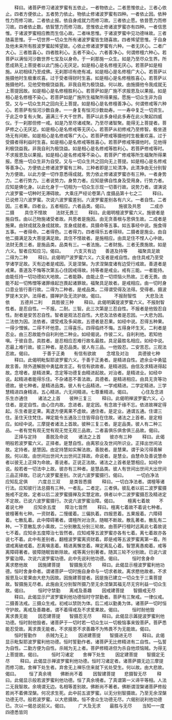 <!-- { "loadSidebar": true } -->
　　释曰。诸菩萨修习诸波罗蜜有五依止。一者物依止。二者思惟依止。三者心依止。四者方便依止。五者势力依止。物依止修诸波罗蜜有四种。一者依止因。依种性力而修习故。二者依止报。依自身成就力而修习故。三者依止愿。依昔愿力而修习故。四者依止数。依智慧力而修习故。思惟依止修诸波罗蜜亦有四种。一者信思惟。于诸波罗蜜相应教而生信心故。二者味思惟。于诸波罗蜜中见功德味故。三者随喜思惟。于一切世界一切众生所有诸波罗蜜皆生随喜故。四者悕望思惟。于自身及他未来所有胜波罗蜜起悕望故。心依止修诸波罗蜜有六种。一者无厌心。二者广大心。三者胜喜心。四者胜利心。五者不染心。六者善净心。何谓修檀六种心。若菩萨以满恒河沙数世界七宝及以身命。于一刹那施一众生。如是乃至尽众生界。所愿成熟无上菩提者以此门施心无厌足。如是相心是名修檀无厌心。若菩萨如是相施。从初相续乃至成佛。无刹那顷有绝有减。如是相心是名修檀广大心。若菩萨以施摄他时生极重欢喜。过于受者得财时生喜。如是相心是名修檀胜喜心。若菩萨以施摄他时。见他受物极饶益我。非我自用为极饶益。何以故。由施摄他令我成就无上菩提因故。如是相心是名修檀胜利心。若菩萨如是广施不求报恩及以果报。如是相心是名修檀不染心。若菩萨如是广施所生福聚所得果报。愿施一切众生非为自受。又与一切众生共之回向无上菩提。如是相心是名修檀善净心。何谓修戒等六种心。若菩萨有恒河沙数自身。一一身复有恒河沙数劫寿。一一寿中复乏一切资生。于此乏中复有火聚。遍满三千大千世界。菩萨以此多身经此多寿在此火聚起四威仪。于一刹那但修一戒。如是乃至尽诸戒聚。乃至尽诸智聚。能得无上菩提者。菩萨修之心无厌足。如是相心是名修戒等无厌心。若菩萨从初修戒乃至修智。极坐道场无有间断。如是相心是名修戒等广大心。若菩萨修戒等摄他时生极重欢喜。过于受摄者得利益时生喜。如是相心是名修戒等胜喜心。若菩萨修戒等摄他时。见他得利极饶益我。非我自利为极饶益。如是相心是名修戒等胜利心。若菩萨修戒等时。不求报恩及以果报。如是相心是名修戒等不染心。若菩萨广修戒等所生福聚所得果报。愿施一切众生非为自受。又与一切众生共之回向无上菩提。如是相心是名修戒等善净心。方便依止修诸波罗蜜有三种。三种者即是三轮清净。此清净由无分别智为方便故。以此方便一切作意悉得成就。势力依止修诸波罗蜜亦有三种。一者身势力。二者行势力。三者说势力。身势力者。应知是佛自性身及受用身。行势力者。应知是佛化身。以此化身于一切相为一切众生示现一切善行故。说势力者。谓演说六波罗蜜一切种时无滞碍故。
大乘庄严经论卷第八
度摄品第十七之二
　　释曰。已说修习六波罗蜜。次说六波罗蜜差别。六波罗蜜差别各有六义。一者自性。二者因。三者果。四者业。五者相应。六者品类。偈曰。
　　施彼及共思　　二成亦二摄
　　具住不悭故　　法财无畏三
　　释曰。此偈明檀波罗蜜六义。施彼者是施自性。由以己物施诸受者故。共思者是施因。由无贪善根与思俱生故。二成者是施果。由财成就及身成就故。言身成就者。具摄命等五事。如五事经中说。施食得五事。一者得命。二者得色。三者得力。四者得乐五者得辩。二摄者是施业。由自他二摄满足及大菩提满足故。具住不悭故者。是施相应。由具足住不悭人心中故。法财无畏三者。是施品类。品类有三。一者法施。二者财施。三者无畏施故。如是六义。智者应知应习。偈曰。
　　六支灭有边　　善道及持等
　　福聚具足故　　二得为二种
　　释曰。此偈明尸波罗蜜六义。六支者是戒自性。由住具戒乃至受学诸学足故。灭有边者是戒因。灭是涅槃。为求涅槃度诸有边受行戒故。善道者是戒果。善道及不悔等次第五心住因戒得故。持等者是戒业。戒有三能。一者能持。由能任持一切功德如大地故。二者能静。由能止息一切烦恼火热故。三者无畏。由能不起一切怖憎等诸罪缘起岂畏起诸罪故。福聚具足故者。是戒相应。由一切时身口意业皆行善行故。二得为二种者。是戒品类。二得谓受得及法得。受得者。摄波罗提木叉护。法得者。摄禅护及无流护故。偈曰。
　　不报耐智性　　大悲及法依
　　五德并二利　　具胜彼三种
　　释曰。此偈明羼提波罗蜜六义。不报耐智性者。是忍自性。一不报。二耐。三智。此三次第是三忍自性。不报者是他毁忍自性。耐者是安苦忍自性。智者是观法忍自性。大悲及法依者是忍因。一大悲为因。二法依为因。法依者。谓受戒及多闻故。五德者是忍果。如经中说。忍得五种果。一得少憎愱。二得不坏他意。三得喜乐。四得临终不悔。五得身坏生天。二利者是忍业。由三忍故能作自利利他二种业。如经偈说。作彼二义。自利利他。若知他嗔。于彼自息。具胜者。是忍相应忍难行故名最胜。具足最胜名相应。如经中说。忍最上难行故。彼三种者。是忍品类。彼人有三品。一他毁忍。二安苦忍。三观法忍故。偈曰。
　　于善于正勇　　有信有欲故
　　念增及对治　　具德彼七种
　　释曰。此偈明毗梨耶波罗蜜六义。于善于正勇者。是精进自性。遮余业中勇猛故言善。除外道解脱中勇猛故言正。有信有欲故者。是精进因。由信及求精进得起故。念增者。是精进果。念定等功德复由精进起故。对治者。是精进业。如经中说。起精进者能得乐住。不杂诸恶不善法故。具德者。是精进相应。由具无贪等功德故。彼七种者。是精进品类。彼人有七品精进。一学戒精进。二学定精进。三学慧精进四身精进。五心精进。六无间精进。七尊重精进。偈曰。
　　心住及念进　　乐生亦通住
　　诸法之上首　　彼种三复三
　　释曰。此偈明禅波罗蜜六义。心住者。是定自性。由心住内故。念进者。是定因。有念故于缘不忘。依进故禅定得起。乐生者是定果。离退方便离果不虚故。通住者。是定业。通谓五通。住谓三住。圣住天住梵住。禅定能令五通及三住皆得自在住故。诸法之上首者。是定相应。如经中说。三摩提者诸法上首故。彼种三复三者。是定品类。彼人有二种三品。一者有觉有观无觉有观无觉无观三品故。二者喜俱乐俱舍俱三品故。偈曰。
　　正择与定持　　善脱及命说
　　诸法之上首　　彼亦有三种
　　释曰。此偈明般若波罗蜜六义。正择者。是慧自性。由离邪业及世间所识业。正择出世间法故。定持者。是慧因。由定持慧如实解法故。善脱者。是慧果。谓于染污得善解脱。何以故。由世间出世间大出世间正择故。命说者。是慧业。由慧命及善说慧命者以彼无上正择为命故。善说者。正说正法故。诸法之上首者是慧相应。如经中说。般若者一切法中上故。彼亦有三种者。是慧品类。彼人有世间出世间大出世间三品正择故。已说六波罗蜜差别。次说六波罗蜜摄行。偈曰。
　　一切白净法　　应知乱定俱
　　六度总三双　　是类皆悉摄
　　释曰。一切白净法者。谓檀等诸行法。应知彼行法总摄有三种。一者乱。二者定。三者俱。彼乱者以前二波罗蜜摄施戒不定故。定者以后二波罗蜜摄禅及实慧定故。俱者以中二波罗蜜摄忍及精进定不定故。已说六波罗蜜摄行。次说六波罗蜜治障。偈曰。
　　檀离七着故　　不着说七种
　　应知余五度　　障治七皆然
　　释曰。檀离七着故不着说七种者。彼檀著有七种。一资财着。二慢缓着。三偏执着。四报恩着。五果报着。六障碍着。七散乱着。此中障碍著者。谓檀所对治贪。随眠不断故。散乱著者。散乱有二种。一下意散乱求小乘故。二分别散乱分别三轮故。由菩萨行檀时远离此七着故说七不着。应知余五度障治七皆然者。应知戒等五波罗蜜亦各有七着。离七着故亦各说七不着。此中有差别者。翻檀波罗蜜离资财着。即是戒等五波罗蜜离第一着。所谓戒离破戒着。忍离嗔恚着。精进离懈怠着。禅定离乱心着。智慧离愚痴着。戒等离障碍著者。彼障随眠皆断除故。戒等离分别著者。随其三轮不分别故。已说六波罗蜜治障。次说六波罗蜜功德。此中先说利他功德。偈曰。
　　恒时舍身命　　离求愍他故
　　因施建菩提　　智摄施无尽
　　释曰。此偈显示檀波罗蜜利他功德。恒时舍身命者。谓诸菩萨一切时施自身命与一切求者故。离求愍他故者。不求报恩及以爱果由大悲为因故。因施建菩提者。因是施已建立一切众生于三乘菩提故。智摄施无尽者。此施由无分别智所摄乃至无余涅槃其福无尽无穷利益一切众生故。偈曰。
　　恒时守禁勤　　离戒及善趣
　　因戒建菩提　　智摄戒无尽
　　释曰。此偈显示尸波罗蜜利他功德恒时守禁勤者。菩萨有三聚戒。一律仪戒。二摄善法戒。三摄众生戒。初戒以禁防为体。后二戒以勤勇为体。诸菩萨一切时恒守护故。离戒及善趣者。谓不着得戒及不求爱果故。偈曰。
　　恒时耐他毁　　离求畏无能
　　因忍建菩提　　智摄忍无尽
　　释曰。此偈显示羼提波罗蜜利他功德。恒时耐他毁者。诸菩萨于一切时若一切众生以一切极恼事来毁菩萨。菩萨悉能忍受故。离求畏无能者。不求报恩不求善趣不为怖畏不为无能故。偈曰。
　　恒时誓勤作　　杀贼为无上
　　因进建菩提　　智摄进无尽
　　释曰。此偈显示毗梨耶波罗蜜利他功德。恒时誓勤作者。诸菩萨无比修精进有二自性。一弘誓为自性。二勤方便为自性。杀贼为无上者。菩萨修精进但为杀自他烦恼贼。为得无上菩提故。偈曰。
　　恒时习诸定　　舍禅下处生
　　因定建菩提　　智摄定无尽
　　释曰。此偈显示禅波罗蜜利他功德。恒时习诸定者。诸菩萨摄无边三摩提而修习故。舍禅下处生者。弃舍无上禅乐住来就下劣处受生。何以故。由大悲故。偈曰。
　　恒了真余境　　佛断尚不着
　　因智建菩提　　悲摄智无尽
　　释曰。此偈显示般若波罗蜜利他功德。恒了真余境者。了真谓第一义谛平等相。人法二无我智故。余境谓无边。名相等差别故。佛断尚不著者。佛断谓涅槃诸菩萨修般若尚不着佛涅槃。何况求生死。此中前五波罗蜜。以无分别智摄故。乃至无余涅槃功德无尽。般若波罗蜜。以大悲摄故。恒不舍众生功德无尽。六偈别说利他功德已。次以一偈总说前义。偈曰。
　　广大及无求　　最胜与无尽
　　当知一一度　　四德悉皆同
